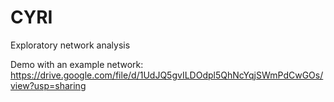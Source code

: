 # CYRI
Exploratory network analysis

Demo with an example network: 
https://drive.google.com/file/d/1UdJQ5gvILDOdpl5QhNcYqjSWmPdCwGOs/view?usp=sharing
